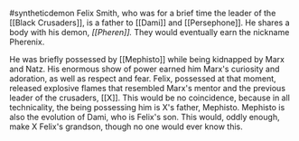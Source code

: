 #syntheticdemon 
Felix Smith, who was for a brief time the leader of the [[Black Crusaders]], is a father to [[Dami]] and [[Persephone]]. He shares a body with his demon, _[[Pheren]]._ They would eventually earn the nickname Pherenix.

He was briefly possessed by [[Mephisto]] while being kidnapped by Marx and Natz. His enormous show of power earned him Marx's curiosity and adoration, as well as respect and fear. Felix, possessed at that moment, released explosive flames that resembled Marx's mentor and the previous leader of the crusaders, [[X]]. This would be no coincidence, because in all technicality, the being possessing him is X's father, Mephisto. Mephisto is also the evolution of Dami, who is Felix's son. This would, oddly enough, make X Felix's grandson, though no one would ever know this.